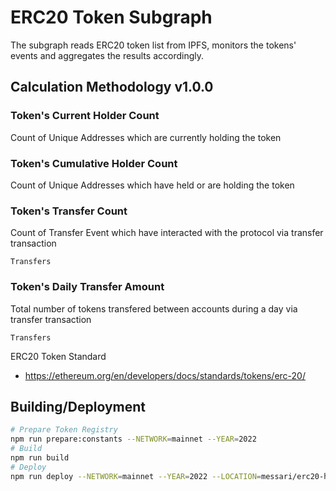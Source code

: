 # ERC20 Token Subgraph

The subgraph reads ERC20 token list from IPFS, monitors the tokens' events and aggregates the results accordingly.

## Calculation Methodology v1.0.0

### Token's Current Holder Count

Count of Unique Addresses which are currently holding the token

### Token's Cumulative Holder Count

Count of Unique Addresses which have held or are holding the token

### Token's Transfer Count

Count of Transfer Event which have interacted with the protocol via transfer transaction

`Transfers`

### Token's Daily Transfer Amount

Total number of tokens transfered between accounts during a day via transfer transaction

`Transfers`

ERC20 Token Standard

- https://ethereum.org/en/developers/docs/standards/tokens/erc-20/

## Building/Deployment

```bash
# Prepare Token Registry
npm run prepare:constants --NETWORK=mainnet --YEAR=2022
# Build
npm run build
# Deploy
npm run deploy --NETWORK=mainnet --YEAR=2022 --LOCATION=messari/erc20-holders-2022
```
